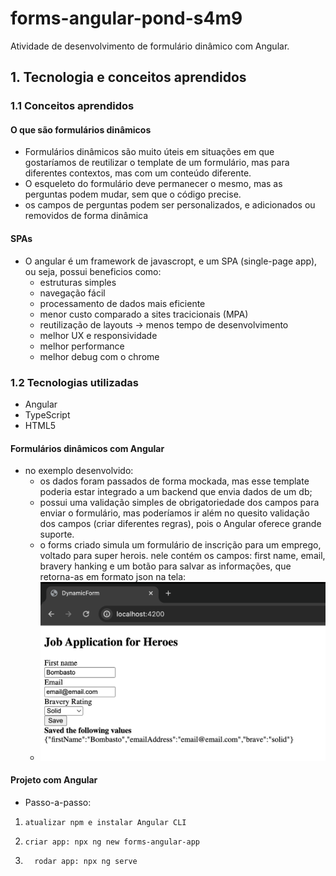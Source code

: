 # forms-angular-pond-s4m9
Atividade de desenvolvimento de formulário dinâmico com Angular.
## 1. Tecnologia e conceitos aprendidos

### 1.1 Conceitos aprendidos  
#### O que são formulários dinâmicos
- Formulários dinâmicos são muito úteis em situações em que gostaríamos de reutilizar o template de um formulário, mas para diferentes contextos, mas com um conteúdo diferente.
- O esqueleto do formulário deve permanecer o mesmo, mas as perguntas podem mudar, sem que o código precise.
- os campos de perguntas podem ser personalizados, e adicionados ou removidos de forma dinâmica

#### SPAs
- O angular é um framework de javascropt, e um SPA (single-page app), ou seja, possui beneficios como:
  - estruturas simples
  - navegação fácil
  - processamento de dados mais eficiente
  - menor custo comparado a sites tracicionais (MPA)
  - reutilização de layouts → menos tempo de desenvolvimento
  - melhor UX e responsividade
  - melhor performance
  - melhor debug com o chrome

### 1.2 Tecnologias utilizadas
- Angular
- TypeScript
- HTML5
#### Formulários dinâmicos com Angular
- no exemplo desenvolvido:
  - os dados foram passados de forma mockada, mas esse template poderia estar integrado a um backend que envia dados de um db;
  - possui uma validação simples de obrigatoriedade dos campos para enviar o formulário, mas poderíamos ir além no quesito validação dos campos (criar diferentes regras), pois o Angular oferece grande suporte.
  - o forms criado simula um formulário de inscrição para um emprego, voltado para super herois. nele contém os campos: first name, email, bravery hanking e um botão para salvar as informações, que retorna-as em formato json na tela:
  - ![print aplicação](./assets/img1.png)
#### Projeto com Angular
- Passo-a-passo:

1.     atualizar npm e instalar Angular CLI
2.     criar app: npx ng new forms-angular-app
3.       rodar app: npx ng serve

